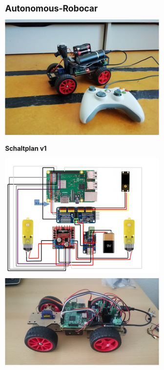 # Autonomous-Robocar


[image1]: ./Imgs/DSC_0024_2.JPG "purple_rain"
[image2]: ./Imgs/Schaltplan_v1-1.jpg "Schaltplan_v1"
[image3]: ./Imgs/IMG_20181115_120428.jpg "Auto_camtower"
[image4]: ./Images/Circuit2.png "circuit2"
[image5]: ./Images/placeholder_small.png "Recovery Image"
[image6]: ./Images/placeholder_small.png "Normal Image"
[image7]: ./Images/placeholder_small.png "Flipped Image"


![alt text][image3]

## Schaltplan v1
![alt text][image2]


![alt text][image1]
